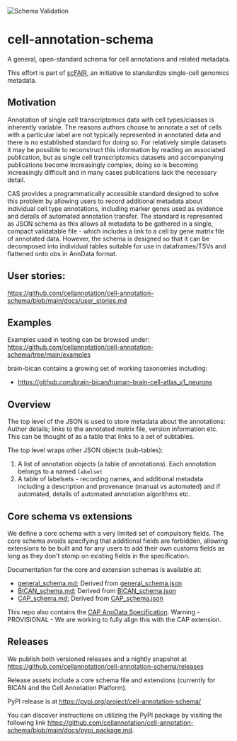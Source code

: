![Schema Validation](https://github.com/cellannotation/cell-annotation-schema/actions/workflows/schema_validator.yaml/badge.svg?branch=main)
# cell-annotation-schema

A general, open-standard schema for cell annotations and related metadata.

This effort is part of [scFAIR](https://sc-fair.org/), an initiative to standardize single-cell genomics metadata.

## Motivation

Annotation of single cell transcriptomics data with cell types/classes is inherently variable. The reasons authors choose to annotate a set of cells with a particular label are not typically represented in annotated data and there is no established standard for doing so.  For relatively simple datasets it may be possible to reconstruct this information by reading an associated publication, but as single cell transcriptomics datasets and accompanying publications become increasingly complex, doing so is becoming increasingly difficult and in many cases publications lack the necessary detail.

CAS provides a programmatically accessible standard designed to solve this problem by allowing users to record additional metadata about individual cell type annotations, including marker genes used as evidence and details of automated annotation transfer.  The standard is represented as JSON schema as this allows all metadata to be gathered in a single, compact validatable file - which includes a link to a cell by gene matrix file of annotated data. However, the schema is designed so that it can be decomposed into individual tables suitable for use in dataframes/TSVs and flattened onto obs in AnnData format.

## User stories: 

https://github.com/cellannotation/cell-annotation-schema/blob/main/docs/user_stories.md

## Examples

Examples used in testing can be browsed under: https://github.com/cellannotation/cell-annotation-schema/tree/main/examples

brain-bican contains a growing set of working taxonomies including: 

- https://github.com/brain-bican/human-brain-cell-atlas_v1_neurons

## Overview

The top level of the JSON is used to store metadata about the annotations: Author details; links to the annotated matrix file, version information etc.  This can be thought of as a table that links to a set of subtables.

The top level wraps other JSON objects (sub-tables):

1. A list of annotation objects (a table of annotations). Each annotation belongs to a named `labelset`
2. A table of labelsets - recording names, and additional metadata including a description and provenance (manual vs automated) and if automated, details of automated annotation algorithms etc.

## Core schema vs extensions

We define a core schema with a very limited set of compulsory fields.  The core schema avoids specifying that additional fields are forbidden, allowing extensions to be built and for any users to add their own customs fields as long as they don't stomp on existing fields in the specification. 

Documentation for the core and extension schemas is available at:

- [general_schema.md](https://github.com/cellannotation/cell-annotation-schema/blob/main/build/general_schema.md); Derived from [general_schema.json](https://github.com/cellannotation/cell-annotation-schema/blob/main/general_schema.json)
- [BICAN_schema.md](https://github.com/cellannotation/cell-annotation-schema/blob/main/build/BICAN_schema.md); Derived from [BICAN_schema.json](https://github.com/cellannotation/cell-annotation-schema/blob/main/build/BICAN_schema.json)
- [CAP_schema.md](https://github.com/cellannotation/cell-annotation-schema/blob/main/build/CAP_schema.md); Derived from [CAP_schema.json](https://github.com/cellannotation/cell-annotation-schema/blob/main/build/CAP_schema.json)

This repo also contains the [CAP AnnData Specification](https://github.com/cellannotation/cell-annotation-schema/blob/main/docs/cap_anndata_schema.md). Warning - PROVISIONAL - We are working to fully align this with the CAP extension.


## Releases

We publish both versioned releases and a nightly snapshot at https://github.com/cellannotation/cell-annotation-schema/releases

Release assets include a core schema file and extensions (currently for BICAN and the Cell Annotation Platform).

PyPI release is at https://pypi.org/project/cell-annotation-schema/

You can discover instructions on utilizing the PyPI package by visiting the following link https://github.com/cellannotation/cell-annotation-schema/blob/main/docs/pypi_package.md.





